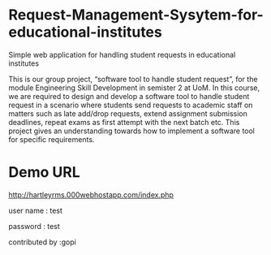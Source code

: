 # Request-Management-Sysytem-for-educational-institutes
Simple web application for handling student requests in educational institutes


This is our group project, “software tool to handle student request”, for the module Engineering Skill Development in semister 2 at UoM. In this course, we are required to design and develop a software tool to handle student request in a scenario where students send requests to academic staff on matters such as late add/drop requests, extend assignment submission deadlines, repeat exams as first attempt with the next batch etc. This project gives an understanding towards how to implement a software tool for specific requirements. 




# Demo URL

http://hartleyrms.000webhostapp.com/index.php

user name : test


password : test

contributed by :gopi

